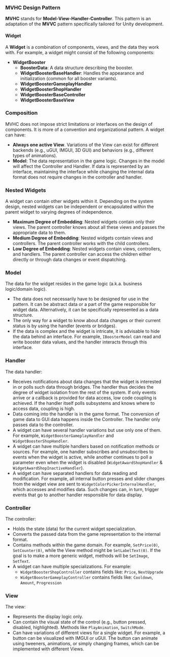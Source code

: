 ### MVHC Design Pattern
**MVHC** stands for **Model-View-Handler-Controller**. This pattern is an adaptation of the **MVVC** pattern specifically tailored for Unity development.

#### Widget
A **Widget** is a combination of components, views, and the data they work with. For example, a widget might consist of the following components:

- **WidgetBooster**
  - **BoosterData**: A data structure describing the booster.
  - **WidgetBoosterBaseHandler**: Handles the appearance and initialization (common for all booster variants).
  - **WidgetBoosterGameplayHandler**
  - **WidgetBoosterShopHandler**
  - **WidgetBoosterBaseController**
  - **WidgetBoosterBaseView**

### Composition

MVHC does not impose strict limitations or interfaces on the design of components. It is more of a convention and organizational pattern. A widget can have:

- **Always one active View**. Variations of the View can exist for different backends (e.g., uGUI, IMGUI, 3D GUI) and behaviors (e.g., different types of animations).
- **Model**: The data representation in the game logic. Changes in the model will affect the Controller and Handler. If data is represented by an interface, maintaining the interface while changing the internal data format does not require changes in the controller and handler.

### Nested Widgets

A widget can contain other widgets within it. Depending on the system design, nested widgets can be independent or encapsulated within the parent widget to varying degrees of independence.

- **Maximum Degree of Embedding**: Nested widgets contain only their views. The parent controller knows about all these views and passes the appropriate data to them.
- **Medium Degree of Embedding**: Nested widgets contain views and controllers. The parent controller works with the child controllers.
- **Low Degree of Embedding**: Nested widgets contain views, controllers, and handlers. The parent controller can access the children either directly or through data changes or event dispatching.

### Model
The data for the widget resides in the game logic (a.k.a. business logic/domain logic). 

- The data does not necessarily have to be designed for use in the pattern. It can be abstract data or a part of the game responsible for widget data. Alternatively, it can be specifically represented as a data structure.
- The only way for a widget to know about data changes or their current status is by using the handler (events or bridges).
- If the data is complex and the widget is intricate, it is advisable to hide the data behind an interface. For example, `IBoosterModel` can read and write booster data values, and the handler interacts through this interface.

### Handler
The data handler:

- Receives notifications about data changes that the widget is interested in or polls such data through bridges. The handler thus decides the degree of widget isolation from the rest of the system. If only events arrive or a callback is provided for data access, low code coupling is achieved. If the handler itself polls subsystems and knows where to access data, coupling is high.
- Data coming into the handler is in the game format. The conversion of game data to GUI data happens inside the Controller. The handler only passes data to the controller.
- A widget can have several handler variations but use only one of them. For example, `WidgetBoosterGameplayHandler` and `WidgetBoosterShopHandler`.
- A widget can have multiple handlers based on notification methods or sources. For example, one handler subscribes and unsubscribes to events when the widget is active, while another continues to poll a parameter even when the widget is disabled (`WidgetAwardShopHandler` & `WidgetAwardShopInactiveHandler`).
- A widget can have separated handlers for data reading and modification. For example, all internal button presses and slider changes from the widget view are sent to `WidgetColorPickerInternalHandler`, which accesses and modifies data. Such changes can, in turn, trigger events that go to another handler responsible for data display.

### Controller
The controller:

- Holds the state (data) for the current widget specialization.
- Converts the passed data from the game representation to the internal format.
- Contains methods within the game domain. For example, `SetPrice(0)`, `SetCounter(0)`, while the View method might be `SetLabelText(0)`. If the goal is to make a more generic widget, methods will be `SetImage`, `SetText`.
- A widget can have multiple specializations. For example:
  - `WidgetBoosterShopController` contains fields like: `Price`, `NextUpgrade`
  - `WidgetBoosterGameplayController` contains fields like: `Cooldown`, `Amount`, `Progression`

### View
The view:

- Represents the display logic only.
- Can contain the visual state of the control (e.g., button pressed, disabled, highlighted). Methods like `PlayAnimation`, `SwitchMode`.
- Can have variations of different views for a single widget. For example, a button can be visualized with IMGUI or uGUI. The button can animate using tweeners, animations, or simply changing frames, which can be implemented with different Views.
